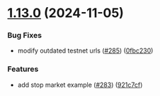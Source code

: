 # [1.13.0](https://github.com/dydxprotocol/v4-clients/compare/v4-client-js@1.12.3...v4-client-js@1.13.0) (2024-11-05)


### Bug Fixes

* modify outdated testnet urls ([#285](https://github.com/dydxprotocol/v4-clients/issues/285)) ([0fbc230](https://github.com/dydxprotocol/v4-clients/commit/0fbc2309ea912598403fba98e358dc5dea076b1f))


### Features

* add stop market example ([#283](https://github.com/dydxprotocol/v4-clients/issues/283)) ([921c7cf](https://github.com/dydxprotocol/v4-clients/commit/921c7cff21d03a5d7b899bbcb000d72b051d6a58))
